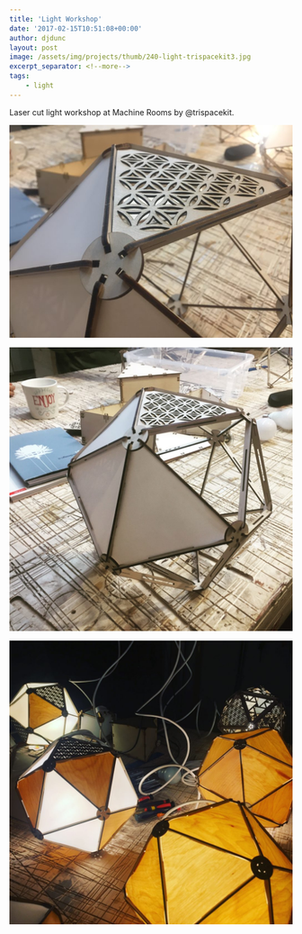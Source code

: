```yaml
---
title: 'Light Workshop'
date: '2017-02-15T10:51:08+00:00'
author: djdunc
layout: post
image: /assets/img/projects/thumb/240-light-trispacekit3.jpg
excerpt_separator: <!--more-->
tags:
    - light
---
```


Laser cut light workshop at Machine Rooms by @trispacekit.

![laser cut side lamp](/assets/img/projects/light-trispacekit.jpg)

<!--more-->

![laser cut side lamp](/assets/img/projects/light-trispacekit2.jpg)

![laser cut side lamp](/assets/img/projects/light-trispacekit3.jpg)

